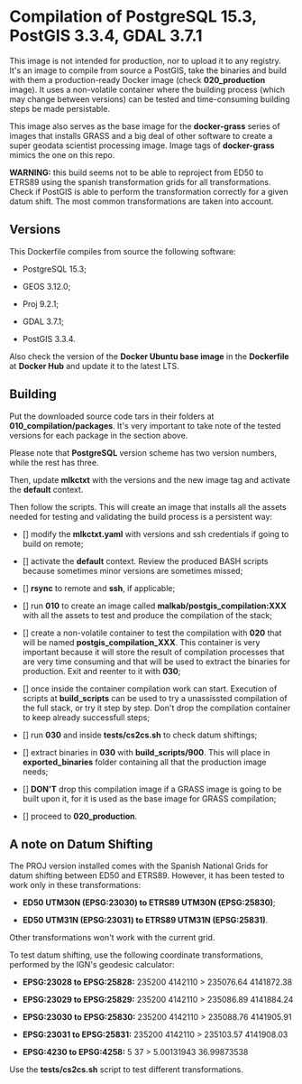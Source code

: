 # Compilation of PostgreSQL 15.3, PostGIS 3.3.4, GDAL 3.7.1

This image is not intended for production, nor to upload it to any registry. It's an image to compile from source a PostGIS, take the binaries and build with them a production-ready Docker image (check **020_production** image). It uses a non-volatile container where the building process (which may change between versions) can be tested and time-consuming building steps be made persistable.

This image also serves as the base image for the **docker-grass** series of images that installs GRASS and a big deal of other software to create a super geodata scientist processing image. Image tags of **docker-grass** mimics the one on this repo.

**WARNING:** this build seems not to be able to reproject from ED50 to ETRS89 using the spanish transformation grids for all transformations. Check if PostGIS is able to perform the transformation correctly for a given datum shift. The most common transformations are taken into account.


## Versions

This Dockerfile compiles from source the following software:

- PostgreSQL 15.3;

- GEOS 3.12.0;

- Proj 9.2.1;

- GDAL 3.7.1;

- PostGIS 3.3.4.

Also check the version of the **Docker Ubuntu base image** in the **Dockerfile** at **Docker Hub** and update it to the latest LTS.


## Building

Put the downloaded source code tars in their folders at **010_compilation/packages**. It's very important to take note of the tested versions for each package in the section above.

Please note that **PostgreSQL** version scheme has two version numbers, while the rest has three.

Then, update **mlkctxt** with the versions and the new image tag and activate the **default** context.

Then follow the scripts. This will create an image that installs all the assets needed for testing and validating the build process is a persistent way:

- [] modify the **mlkctxt.yaml** with versions and ssh credentials if going to build on remote;

- [] activate the **default** context. Review the produced BASH scripts because sometimes minor versions are sometimes missed;

- [] **rsync** to remote and **ssh**, if applicable;

- [] run **010** to create an image called **malkab/postgis_compilation:XXX** with all the assets to test and produce the compilation of the stack;

- [] create a non-volatile container to test the compilation with **020** that will be named **postgis_compilation_XXX**. This container is very important because it will store the result of compilation processes that are very time consuming and that will be used to extract the binaries for production. Exit and reenter to it with **030**;

- [] once inside the container compilation work can start. Execution of scripts at **build_scripts** can be used to try a unassissted compilation of the full stack, or try it step by step. Don't drop the compilation container to keep already successfull steps;

- [] run **030** and inside **tests/cs2cs.sh** to check datum shiftings;

- [] extract binaries in **030** with **build_scripts/900**. This will place in **exported_binaries** folder containing all that the production image needs;

- [] **DON'T** drop this compilation image if a GRASS image is going to be built upon it, for it is used as the base image for GRASS compilation;

- [] proceed to **020_production**.


## A note on Datum Shifting

The PROJ version installed comes with the Spanish National Grids for datum shifting between ED50 and ETRS89. However, it has been tested to work only in these transformations:

- **ED50 UTM30N (EPSG:23030) to ETRS89 UTM30N (EPSG:25830)**;

- **ED50 UTM31N (EPSG:23031) to ETRS89 UTM31N (EPSG:25831)**.

Other transformations won't work with the current grid.

To test datum shifting, use the following coordinate transformations, performed by the IGN's geodesic calculator:

- **EPSG:23028 to EPSG:25828:** 235200 4142110  >  235076.64 4141872.38

- **EPSG:23029 to EPSG:25829:** 235200 4142110  >  235086.89 4141884.24

- **EPSG:23030 to EPSG:25830:** 235200 4142110  >  235088.76 4141905.91

- **EPSG:23031 to EPSG:25831:** 235200 4142110  >  235103.57 4141908.03

- **EPSG:4230 to EPSG:4258:**   5 37            >  5.00131943 36.99873538

Use the **tests/cs2cs.sh** script to test different transformations.
